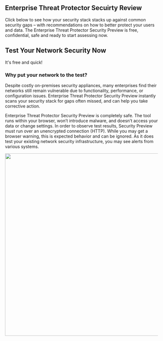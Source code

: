 ## Enterprise Threat Protector Secuirty Review

Click below to see how your security stack stacks up against common security gaps – with recommendations on how to better protect your users and data. The Enterprise Threat Protector Security Preview is free, confidential, safe and ready to start assessing now.

## Test Your Network Security Now
It's free and quick!

### Why put your network to the test?
Despite costly on-premises security appliances, many enterprises find their networks still remain vulnerable due to functionality, performance, or configuration issues. Enterprise Threat Protector Security Preview instantly scans your security stack for gaps often missed, and can help you take corrective action.

Enterprise Threat Protector Security Preview is completely safe. The tool runs within your browser, won’t introduce malware, and doesn’t access your data or change settings. In order to observe test results, Security Preview must run over an unencrypted connection (HTTP). While you may get a browser warning, this is expected behavior and can be ignored. As it does test your existing network security infrastructure, you may see alerts from various systems.

<img src="https://media.xconomy.com/wordpress/wp-content/images/2018/02/06141224/Akamai-logo.jpg" width="700" height="600">

